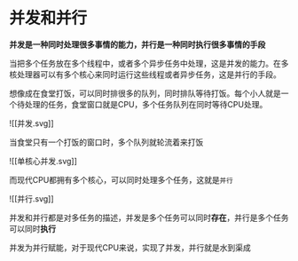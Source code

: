 # 并发和并行

**并发是一种同时处理很多事情的能力，并行是一种同时执行很多事情的手段**

当把多个任务放在多个线程中，或者多个异步任务中处理，这是并发的能力。在多核处理器可以有多个核心来同时运行这些线程或者异步任务，这是并行的手段。

想像成在食堂打饭，可以同时排很多的队列，同时排队等待打饭。每个小人就是一个待处理的任务，食堂窗口就是CPU，多个任务队列在同时等待CPU处理。

![[并发.svg]]

当食堂只有一个打饭的窗口时，多个队列就轮流着来打饭

![[单核心并发.svg]]

而现代CPU都拥有多个核心，可以同时处理多个任务，这就是`并行`

![[并行.svg]]

并发和并行都是对多任务的描述，并发是多个任务可以同时**存在**，并行是多个任务可以同时**执行**

并发为并行赋能，对于现代CPU来说，实现了并发，并行就是水到渠成